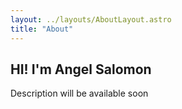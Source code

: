 ```yaml
---
layout: ../layouts/AboutLayout.astro
title: "About"
---
```


## HI! I'm Angel Salomon

Description will be available soon
